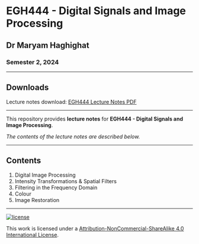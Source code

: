 # EGH444 - Digital Signals and Image Processing

## Dr Maryam Haghighat

### Semester 2, 2024

---

## Downloads

Lecture notes download: [EGH444 Lecture Notes PDF](https://www.github.com/Tarang74/EGH444/raw/main/EGH444%20Lecture%20Notes.pdf)

---

This repository provides **lecture notes** for **EGH444 - Digital Signals and Image Processing**.

*The contents of the lecture notes are described below.*

---

## Contents

1. Digital Image Processing
2. Intensity Transformations \& Spatial Filters
3. Filtering in the Frequency Domain
4. Colour
5. Image Restoration

---

[![license](https://forthebadge.com/images/badges/cc-nc-sa.svg)](http://creativecommons.org/licenses/by-nc-sa/4.0/)

This work is licensed under a [Attribution-NonCommercial-ShareAlike 4.0 International License](http://creativecommons.org/licenses/by-nc-sa/4.0/).
